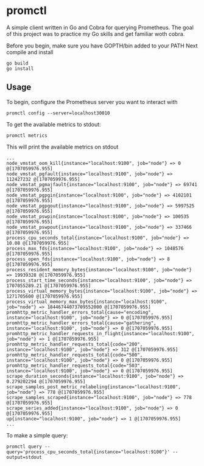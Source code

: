 # promctl
A simple client written in Go and Cobra for querying Prometheus.
The goal of this project was to practice my Go skills and get familiar woth cobra.

Before you begin, make sure you have GOPTH/bin added to your PATH
Next compile and install
```
go build
go install
```
## Usage
To begin, configure the Prometheus server you want to interact with
```
promctl config --server=localhost30010
```

To get the available metrics to stdout:
```
promctl metrics
```
This will print the available metrics on stdout

```
...
node_vmstat_oom_kill{instance="localhost:9100", job="node"} => 0 @[1707059976.955]
node_vmstat_pgfault{instance="localhost:9100", job="node"} => 112427232 @[1707059976.955]
node_vmstat_pgmajfault{instance="localhost:9100", job="node"} => 69741 @[1707059976.955]
node_vmstat_pgpgin{instance="localhost:9100", job="node"} => 4102101 @[1707059976.955]
node_vmstat_pgpgout{instance="localhost:9100", job="node"} => 5997525 @[1707059976.955]
node_vmstat_pswpin{instance="localhost:9100", job="node"} => 100535 @[1707059976.955]
node_vmstat_pswpout{instance="localhost:9100", job="node"} => 337466 @[1707059976.955]
process_cpu_seconds_total{instance="localhost:9100", job="node"} => 10.08 @[1707059976.955]
process_max_fds{instance="localhost:9100", job="node"} => 1048576 @[1707059976.955]
process_open_fds{instance="localhost:9100", job="node"} => 8 @[1707059976.955]
process_resident_memory_bytes{instance="localhost:9100", job="node"} => 19939328 @[1707059976.955]
process_start_time_seconds{instance="localhost:9100", job="node"} => 1707055289.21 @[1707059976.955]
process_virtual_memory_bytes{instance="localhost:9100", job="node"} => 1271705600 @[1707059976.955]
process_virtual_memory_max_bytes{instance="localhost:9100", job="node"} => 18446744073709552000 @[1707059976.955]
promhttp_metric_handler_errors_total{cause="encoding", instance="localhost:9100", job="node"} => 0 @[1707059976.955]
promhttp_metric_handler_errors_total{cause="gathering", instance="localhost:9100", job="node"} => 0 @[1707059976.955]
promhttp_metric_handler_requests_in_flight{instance="localhost:9100", job="node"} => 1 @[1707059976.955]
promhttp_metric_handler_requests_total{code="200", instance="localhost:9100", job="node"} => 312 @[1707059976.955]
promhttp_metric_handler_requests_total{code="500", instance="localhost:9100", job="node"} => 0 @[1707059976.955]
promhttp_metric_handler_requests_total{code="503", instance="localhost:9100", job="node"} => 0 @[1707059976.955]
scrape_duration_seconds{instance="localhost:9100", job="node"} => 0.279202294 @[1707059976.955]
scrape_samples_post_metric_relabeling{instance="localhost:9100", job="node"} => 778 @[1707059976.955]
scrape_samples_scraped{instance="localhost:9100", job="node"} => 778 @[1707059976.955]
scrape_series_added{instance="localhost:9100", job="node"} => 0 @[1707059976.955]
up{instance="localhost:9100", job="node"} => 1 @[1707059976.955]
...
```

To make a simple query:
```
promctl query --query='process_cpu_seconds_total{instance="localhost:9100"}' --output=stdout
```
